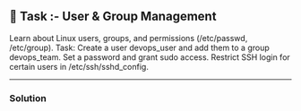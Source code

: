 ## 📌 Task :- User & Group Management

Learn about Linux users, groups, and permissions (/etc/passwd, /etc/group).
Task:
Create a user devops_user and add them to a group devops_team.
Set a password and grant sudo access.
Restrict SSH login for certain users in /etc/ssh/sshd_config.

---
### Solution
